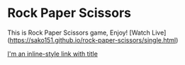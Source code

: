 # Rock Paper Scissors
This is Rock Paper Scissors game, Enjoy!
[Watch Live] (https://sako151.github.io/rock-paper-scissors/single.html)

[I'm an inline-style link with title](https://www.google.com "Google's Homepage")
